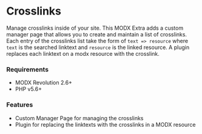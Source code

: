 # Crosslinks

Manage crosslinks inside of your site. This MODX Extra adds a custom manager
page that allows you to create and maintain a list of crosslinks. Each entry of
the crosslinks list take the form of `text => resource` where `text` is the
searched linktext and `resource` is the linked resource. A plugin replaces each
linktext on a modx resource with the crosslink.

### Requirements

* MODX Revolution 2.6+
* PHP v5.6+

### Features

* Custom Manager Page for managing the crosslinks
* Plugin for replacing the linktexts with the crosslinks in a MODX resource

